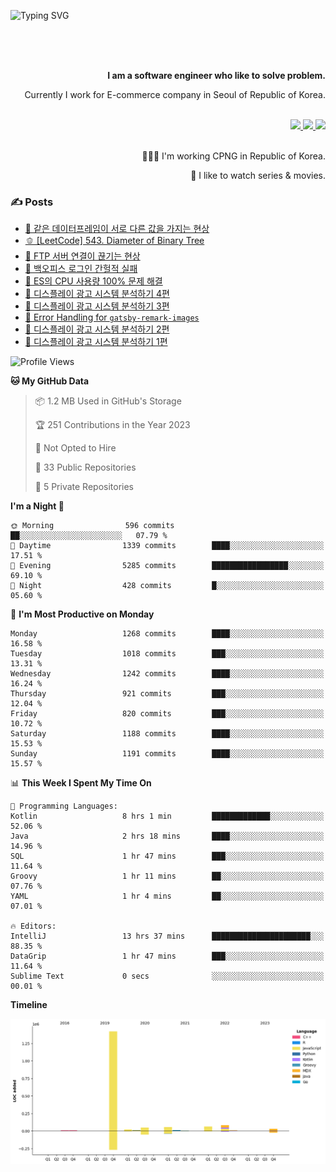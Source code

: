 ![Typing SVG](https://readme-typing-svg.herokuapp.com/?lines=Hello,+I'm+Changkwon+😎&height=150&width=1024&size=40&color=458588&background=282828&center=true&vCenter=true&multiline=false&duration=2000&pause=0)

<div align=right>
  <br/>
  <br/>  
  <br/>
  
  **I am a software engineer who like to solve problem.**<br/>
  
  Currently I work for E-commerce company in Seoul of Republic of Korea.<br/>
  <br/>

  <a href="https://www.linkedin.com/in/spearkkk/" target="_blank">
    <img src="https://img.shields.io/badge/LinkedIn-305D61.svg?&style=for-the-badge&logo=linkedin&logoColor=ffffff&labelColor=305D61&logoWidth=20"/>
  </a>
  <a href="http://spearkkk.dev/en/resume/" target="_blank">
    <img src="https://img.shields.io/badge/resume-305D61.svg?&style=for-the-badge&logo=ReadtheDocs&logoColor=ffffff&labelColor=305D61&logoWidth=20"/>
  </a>
  <a href="https://spearkkk.dev/" target="_blank">
    <img src="https://img.shields.io/badge/blog-305D61.svg?&style=for-the-badge&logo=ReadtheDocs&logoColor=ffffff&labelColor=305D61&logoWidth=20"/>
  </a>
  
  <br/>
  <br/>
  
  👨🏼‍💻 I'm working CPNG in Republic of Korea.
  <br/>
  
  🍿 I like to watch series & movies.
  <br/>

</div>
  
<div align=left>
  
  <div>
    
  ### ✍️ Posts
    
  </div>
  
  <!-- BLOGPOSTS:START -->
- [🍞 같은 데이터프레임이 서로 다른 값을 가지는 현상](https://spearkkk.dev/two-dataframe-have-another-value)
- [🫑 [LeetCode] 543. Diameter of Binary Tree](https://spearkkk.dev/leetcode-543-diameter-of-binary-tree)
- [🍂 FTP 서버 연결이 끊기는 현상](https://spearkkk.dev/ftp-server-connection-failure)
- [🍆 백오피스 로그인 간헐적 실패](https://spearkkk.dev/back-office-login-failure)
- [🧄 ES의 CPU 사용량 100% 문제 해결](https://spearkkk.dev/es-cpu-100-trouble-shooting)
- [🍈 디스플레이 광고 시스템 분석하기 4편](https://spearkkk.dev/display-advertising-system-analysis-4)
- [🍊 디스플레이 광고 시스템 분석하기 3편](https://spearkkk.dev/display-advertising-system-analysis-3)
- [🍉 Error Handling for `gatsby-remark-images`](https://spearkkk.dev/error-handling-for-gatsby-remark-images)
- [🍈 디스플레이 광고 시스템 분석하기 2편](https://spearkkk.dev/display-advertising-system-analysis-2)
- [🍇 디스플레이 광고 시스템 분석하기 1편](https://spearkkk.dev/display-advertising-system-analysis-1)
<!-- BLOGPOSTS:END -->

  
<!--START_SECTION:waka-->
![Profile Views](http://img.shields.io/badge/Profile%20Views-0-blue)

**🐱 My GitHub Data** 

> 📦 1.2 MB Used in GitHub's Storage 
 > 
> 🏆 251 Contributions in the Year 2023
 > 
> 🚫 Not Opted to Hire
 > 
> 📜 33 Public Repositories 
 > 
> 🔑 5 Private Repositories 
 > 
**I'm a Night 🦉** 

```text
🌞 Morning                596 commits         ██░░░░░░░░░░░░░░░░░░░░░░░   07.79 % 
🌆 Daytime                1339 commits        ████░░░░░░░░░░░░░░░░░░░░░   17.51 % 
🌃 Evening                5285 commits        █████████████████░░░░░░░░   69.10 % 
🌙 Night                  428 commits         █░░░░░░░░░░░░░░░░░░░░░░░░   05.60 % 
```
📅 **I'm Most Productive on Monday** 

```text
Monday                   1268 commits        ████░░░░░░░░░░░░░░░░░░░░░   16.58 % 
Tuesday                  1018 commits        ███░░░░░░░░░░░░░░░░░░░░░░   13.31 % 
Wednesday                1242 commits        ████░░░░░░░░░░░░░░░░░░░░░   16.24 % 
Thursday                 921 commits         ███░░░░░░░░░░░░░░░░░░░░░░   12.04 % 
Friday                   820 commits         ███░░░░░░░░░░░░░░░░░░░░░░   10.72 % 
Saturday                 1188 commits        ████░░░░░░░░░░░░░░░░░░░░░   15.53 % 
Sunday                   1191 commits        ████░░░░░░░░░░░░░░░░░░░░░   15.57 % 
```


📊 **This Week I Spent My Time On** 

```text
💬 Programming Languages: 
Kotlin                   8 hrs 1 min         █████████████░░░░░░░░░░░░   52.06 % 
Java                     2 hrs 18 mins       ████░░░░░░░░░░░░░░░░░░░░░   14.96 % 
SQL                      1 hr 47 mins        ███░░░░░░░░░░░░░░░░░░░░░░   11.64 % 
Groovy                   1 hr 11 mins        ██░░░░░░░░░░░░░░░░░░░░░░░   07.76 % 
YAML                     1 hr 4 mins         ██░░░░░░░░░░░░░░░░░░░░░░░   07.01 % 

🔥 Editors: 
IntelliJ                 13 hrs 37 mins      ██████████████████████░░░   88.35 % 
DataGrip                 1 hr 47 mins        ███░░░░░░░░░░░░░░░░░░░░░░   11.64 % 
Sublime Text             0 secs              ░░░░░░░░░░░░░░░░░░░░░░░░░   00.01 % 
```

**Timeline**

![Lines of Code chart](https://raw.githubusercontent.com/spearkkk/spearkkk/main/assets/bar_graph.png)


<!--END_SECTION:waka-->
</div>


